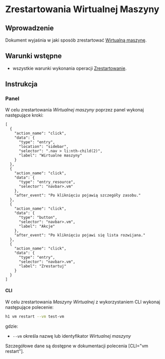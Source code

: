 # Zrestartowania Wirtualnej Maszyny

## Wprowadzenie

Dokument wyjaśnia w jaki sposób zrestartować [Wirtualną maszynę](/resource/compute/virtual-machine.md).

## Warunki wstępne

* wszystkie warunki wykonania operacji [Zrestartowanie](/resource/compute/virtual-machine.md#zrestartowanie).

## Instrukcja

### Panel

W celu zrestartowania *Wirtualnej maszyny* poprzez panel wykonaj następujące kroki:

```guide
[
  {
    "action_name": "click",
    "data": {
      "type": "entry",
      "location": "sidebar",
      "selector": ".nav > li:nth-child(2)",
      "label": "Wirtualne maszyny"
    }
  },
  {
    "action_name": "click",
    "data": {
      "type": "entry_resource",
      "selector": "navbar>.vm"
    },
    "after_event": "Po kliknięciu pojawią szczegóły zasobu."
  },
  {
    "action_name": "click",
    "data": {
      "type": "button",
      "selector": "navbar>.vm",
      "label": "Akcje"
    },
    "after_event": "Po kliknięciu pojawi się lista rozwijana."
  },
  {
    "action_name": "click",
    "data": {
      "type": "entry",
      "selector": "navbar>.vm",
      "label": "Zrestartuj"
    }
  }
]
```

#### CLI

W celu zrestartowania *Maszyny Wirtualnej* z wykorzystaniem CLI wykonaj następujące polecenie:

```bash
h1 vm restart --vm test-vm
```

gdzie:

 * ```--vm``` określa nazwę lub identyfikator *Wirtualnej maszyny*

Szczegółowe dane są dostępne w dokumentacji polecenia [CLI="vm restart"].